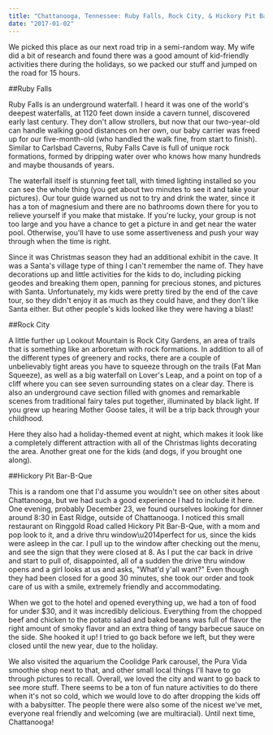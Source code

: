 ```yaml
---
title: "Chattanooga, Tennessee: Ruby Falls, Rock City, & Hickory Pit Bar-B-Que"
date: "2017-01-02"
---
```



We picked this place as our next road trip in a semi-random way. My wife did a bit of research and found there was a good amount of kid-friendly activities there during the holidays, so we packed our stuff and jumped on the road for 15 hours. 


##Ruby Falls


Ruby Falls is an underground waterfall. I heard it was one of the world's deepest waterfalls, at 1120 feet down inside a cavern tunnel, discovered early last century. They don't allow strollers, but now that our two-year-old can handle walking good distances on her own, our baby carrier was freed up for our five-month-old (who handled the walk fine, from start to finish). Similar to Carlsbad Caverns, Ruby Falls Cave is full of unique rock formations, formed by dripping water over who knows how many hundreds and maybe thousands of years.

The waterfall itself is stunning feet tall, with timed lighting installed so you can see the whole thing (you get about two minutes to see it and take your pictures). Our tour guide warned us not to try and drink the water, since it has a ton of magnesium and there are no bathrooms down there for you to relieve yourself if you make that mistake. If you're lucky, your group is not too large and you have a chance to get a picture in and get near the water pool. Otherwise, you'll have to use some assertiveness and push your way through when the time is right.

Since it was Christmas season they had an additional exhibit in the cave. It was a Santa's village type of thing I can't remember the name of. They have decorations up and little activities for the kids to do, including picking geodes and breaking them open, panning for precious stones, and pictures with Santa. Unfortunately, my kids were pretty tired by the end of the cave tour, so they didn't enjoy it as much as they could have, and they don't like Santa either. But other people's kids looked like they were having a blast!


##Rock City


A little further up Lookout Mountain is Rock City Gardens, an area of trails that is something like an arboretum with rock formations. In addition to all of the different types of greenery and rocks, there are a couple of unbelievably tight areas you have to squeeze through on the trails (Fat Man Squeeze), as well as a big waterfall on Lover's Leap, and a point on top of a cliff where you can see seven surrounding states on a clear day. There is also an underground cave section filled with gnomes and remarkable scenes from traditional fairy tales put together, illuminated by black light. If you grew up hearing Mother Goose tales, it will be a trip back through your childhood.

Here they also had a holiday-themed event at night, which makes it look like a completely different attraction with all of the Christmas lights decorating the area. Another great one for the kids (and dogs, if you brought one along).


##Hickory Pit Bar-B-Que


This is a random one that I'd assume you wouldn't see on other sites about Chattanooga, but we had such a good experience I had to include it here. One evening, probably December 23, we found ourselves looking for dinner around 8:30 in East Ridge, outside of Chattanooga. I noticed this small restaurant on Ringgold Road called Hickory Pit Bar-B-Que, with a mom and pop look to it, and a drive thru window\u2014perfect for us, since the kids were asleep in the car. I pull up to the window after checking out the menu, and see the sign that they were closed at 8. As I put the car back in drive and start to pull of, disappointed, all of a sudden the drive thru window opens and a girl looks at us and asks, "What'd y'all want?" Even though they had been closed for a good 30 minutes, she took our order and took care of us with a smile, extremely friendly and accommodating.

When we got to the hotel and opened everything up, we had a ton of food for under $30, and it was incredibly delicious. Everything from the chopped beef and chicken to the potato salad and baked beans was full of flavor the right amount of smoky flavor and an extra thing of tangy barbecue sauce on the side. She hooked it up! I tried to go back before we left, but they were closed until the new year, due to the holiday.

We also visited the aquarium the Coolidge Park carousel, the Pura Vida smoothie shop next to that, and other small local things I'll have to go through pictures to recall. Overall, we loved the city and want to go back to see more stuff. There seems to be a ton of fun nature activities to do there when it's not so cold, which we would love to do after dropping the kids off with a babysitter. The people there were also some of the nicest we've met, everyone real friendly and welcoming (we are multiracial). Until next time, Chattanooga!